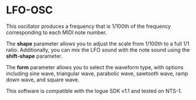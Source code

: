 # LFO-OSC
This oscillator produces a frequency that is 1/100th of the frequency corresponding to each MIDI note number.


The **shape** parameter allows you to adjust the scale from 1/100th to a full 1/1 ratio.
Additionally, you can mix the LFO sound with the note sound using the **shift-shape** parameter.


The **form** parameter allows you to select the waveform type, with options including sine wave, triangular wave, parabolic wave, sawtooth wave, ramp down wave, and square wave.


This software is compatible with the logue SDK v1.1 and tested on NTS-1.
